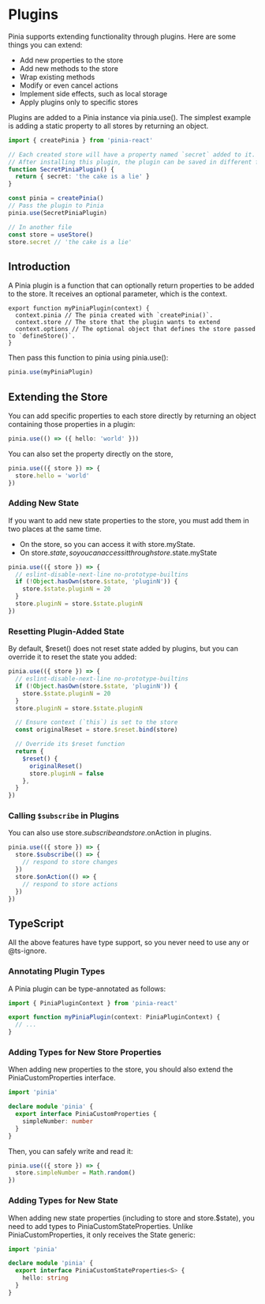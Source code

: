 # Plugins

Pinia supports extending functionality through plugins. Here are some things you can extend:

- Add new properties to the store
- Add new methods to the store
- Wrap existing methods
- Modify or even cancel actions
- Implement side effects, such as local storage
- Apply plugins only to specific stores


Plugins are added to a Pinia instance via pinia.use(). The simplest example is adding a static property to all stores by returning an object.

```ts
import { createPinia } from 'pinia-react'

// Each created store will have a property named `secret` added to it.
// After installing this plugin, the plugin can be saved in different files
function SecretPiniaPlugin() {
  return { secret: 'the cake is a lie' }
}

const pinia = createPinia()
// Pass the plugin to Pinia
pinia.use(SecretPiniaPlugin)

// In another file
const store = useStore()
store.secret // 'the cake is a lie'
```

## Introduction

A Pinia plugin is a function that can optionally return properties to be added to the store. It receives an optional parameter, which is the context.

```tsx
export function myPiniaPlugin(context) {
  context.pinia // The pinia created with `createPinia()`. 
  context.store // The store that the plugin wants to extend
  context.options // The optional object that defines the store passed to `defineStore()`.
}
```

Then pass this function to pinia using pinia.use():

```ts
pinia.use(myPiniaPlugin)
```

## Extending the Store

You can add specific properties to each store directly by returning an object containing those properties in a plugin:

```ts
pinia.use(() => ({ hello: 'world' }))
```

You can also set the property directly on the store,

```ts
pinia.use(({ store }) => {
  store.hello = 'world'
})
```



### Adding New State 

If you want to add new state properties to the store, you must add them in two places at the same time.

- On the store, so you can access it with store.myState.
- On store.$state, so you can access it through store.$state.myState

```ts
pinia.use(({ store }) => {
  // eslint-disable-next-line no-prototype-builtins
  if (!Object.hasOwn(store.$state, 'pluginN')) {
    store.$state.pluginN = 20
  }
  store.pluginN = store.$state.pluginN
})
```

### Resetting Plugin-Added State

By default, $reset() does not reset state added by plugins, but you can override it to reset the state you added:

```ts
pinia.use(({ store }) => {
  // eslint-disable-next-line no-prototype-builtins
  if (!Object.hasOwn(store.$state, 'pluginN')) {
    store.$state.pluginN = 20
  }
  store.pluginN = store.$state.pluginN

  // Ensure context (`this`) is set to the store
  const originalReset = store.$reset.bind(store)

  // Override its $reset function
  return {
    $reset() {
      originalReset()
      store.pluginN = false
    },
  }
})
```

### Calling `$subscribe` in Plugins

You can also use store.$subscribe and store.$onAction in plugins.

```ts
pinia.use(({ store }) => {
  store.$subscribe(() => {
    // respond to store changes
  })
  store.$onAction(() => {
    // respond to store actions
  })
})
```

## TypeScript

All the above features have type support, so you never need to use any or @ts-ignore.

### Annotating Plugin Types 

A Pinia plugin can be type-annotated as follows:

```ts
import { PiniaPluginContext } from 'pinia-react'

export function myPiniaPlugin(context: PiniaPluginContext) {
  // ...
}
```

### Adding Types for New Store Properties

When adding new properties to the store, you should also extend the PiniaCustomProperties interface.

```ts
import 'pinia'

declare module 'pinia' {
  export interface PiniaCustomProperties {
    simpleNumber: number
  }
}
```

Then, you can safely write and read it:

```ts
pinia.use(({ store }) => {
  store.simpleNumber = Math.random()
})
```

### Adding Types for New State 

When adding new state properties (including to store and store.$state), you need to add types to PiniaCustomStateProperties. Unlike PiniaCustomProperties, it only receives the State generic:

```ts
import 'pinia'

declare module 'pinia' {
  export interface PiniaCustomStateProperties<S> {
    hello: string
  }
}
```